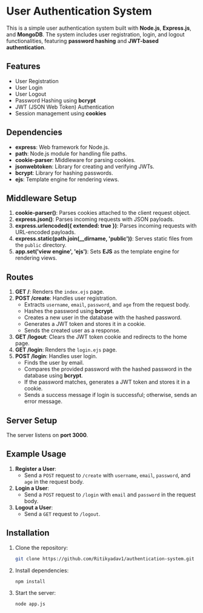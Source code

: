 # User Authentication System

This is a simple user authentication system built with **Node.js**, **Express.js**, and **MongoDB**. The system includes user registration, login, and logout functionalities, featuring **password hashing** and **JWT-based authentication**.

## Features

- User Registration
- User Login
- User Logout
- Password Hashing using **bcrypt**
- JWT (JSON Web Token) Authentication
- Session management using **cookies**

## Dependencies

- **express**: Web framework for Node.js.
- **path**: Node.js module for handling file paths.
- **cookie-parser**: Middleware for parsing cookies.
- **jsonwebtoken**: Library for creating and verifying JWTs.
- **bcrypt**: Library for hashing passwords.
- **ejs**: Template engine for rendering views.

## Middleware Setup

1. **cookie-parser()**: Parses cookies attached to the client request object.
2. **express.json()**: Parses incoming requests with JSON payloads.
3. **express.urlencoded({ extended: true })**: Parses incoming requests with URL-encoded payloads.
4. **express.static(path.join(__dirname, 'public'))**: Serves static files from the `public` directory.
5. **app.set('view engine', 'ejs')**: Sets **EJS** as the template engine for rendering views.

## Routes

1. **GET /**: Renders the `index.ejs` page.
2. **POST /create**: Handles user registration.
   - Extracts `username`, `email`, `password`, and `age` from the request body.
   - Hashes the password using **bcrypt**.
   - Creates a new user in the database with the hashed password.
   - Generates a JWT token and stores it in a cookie.
   - Sends the created user as a response.
3. **GET /logout**: Clears the JWT token cookie and redirects to the home page.
4. **GET /login**: Renders the `login.ejs` page.
5. **POST /login**: Handles user login.
   - Finds the user by email.
   - Compares the provided password with the hashed password in the database using **bcrypt**.
   - If the password matches, generates a JWT token and stores it in a cookie.
   - Sends a success message if login is successful; otherwise, sends an error message.

## Server Setup

The server listens on **port 3000**.

## Example Usage

1. **Register a User**:
   - Send a `POST` request to `/create` with `username`, `email`, `password`, and `age` in the request body.
2. **Login a User**:
   - Send a `POST` request to `/login` with `email` and `password` in the request body.
3. **Logout a User**:
   - Send a `GET` request to `/logout`.

## Installation

1. Clone the repository:

   ```bash
   git clone https://github.com/Ritikyadav1/authentication-system.git
   ```

2. Install dependencies:

   ```bash
   npm install
   ```

3. Start the server:

   ```bash
   node app.js
   ```
